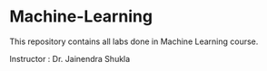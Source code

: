 # Machine-Learning
This repository contains all labs done in Machine Learning course.

Instructor : Dr. Jainendra Shukla
